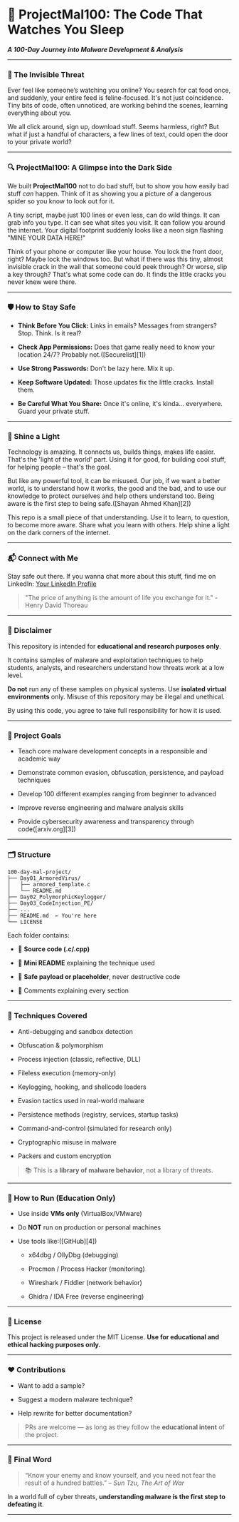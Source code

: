 # 🧠 ProjectMal100: The Code That Watches You Sleep

***A 100-Day Journey into Malware Development & Analysis***

---

### 🧩 The Invisible Threat

Ever feel like someone’s watching you online? You search for cat food once, and suddenly, your entire feed is feline-focused. It's not just coincidence. Tiny bits of code, often unnoticed, are working behind the scenes, learning everything about you.

We all click around, sign up, download stuff. Seems harmless, right? But what if just a handful of characters, a few lines of text, could open the door to your private world?

---

### 🔍 ProjectMal100: A Glimpse into the Dark Side

We built **ProjectMal100** not to do bad stuff, but to show you how easily bad stuff *can* happen. Think of it as showing you a picture of a dangerous spider so you know to look out for it.

A tiny script, maybe just 100 lines or even less, can do wild things. It can grab info you type. It can see what sites you visit. It can follow you around the internet. Your digital footprint suddenly looks like a neon sign flashing "MINE YOUR DATA HERE!"

Think of your phone or computer like your house. You lock the front door, right? Maybe lock the windows too. But what if there was this tiny, almost invisible crack in the wall that someone could peek through? Or worse, slip a key through? That's what some code can do. It finds the little cracks you never knew were there.

---

### 🛡️ How to Stay Safe

* **Think Before You Click:** Links in emails? Messages from strangers? Stop. Think. Is it real?

* **Check App Permissions:** Does that game really need to know your location 24/7? Probably not.([Securelist][1])

* **Use Strong Passwords:** Don't be lazy here. Mix it up.

* **Keep Software Updated:** Those updates fix the little cracks. Install them.

* **Be Careful What You Share:** Once it's online, it's kinda... everywhere. Guard your private stuff.

---

### 🌟 Shine a Light

Technology is amazing. It connects us, builds things, makes life easier. That's the 'light of the world' part. Using it for good, for building cool stuff, for helping people – that's the goal.

But like any powerful tool, it can be misused. Our job, if we want a better world, is to understand how it works, the good and the bad, and to use our knowledge to protect ourselves and help others understand too. Being aware is the first step to being safe.([Shayan Ahmed Khan][2])

This repo is a small piece of that understanding. Use it to learn, to question, to become more aware. Share what you learn with others. Help shine a light on the dark corners of the internet.

---

### 📬 Connect with Me

Stay safe out there. If you wanna chat more about this stuff, find me on LinkedIn: [Your LinkedIn Profile](#)

> "The price of anything is the amount of life you exchange for it." - Henry David Thoreau

---

### 🚨 Disclaimer

This repository is intended for **educational and research purposes only**.

It contains samples of malware and exploitation techniques to help students, analysts, and researchers understand how threats work at a low level.

**Do not** run any of these samples on physical systems. Use **isolated virtual environments** only.
Misuse of this repository may be illegal and unethical.

By using this code, you agree to take full responsibility for how it is used.

---

### 🎯 Project Goals

* Teach core malware development concepts in a responsible and academic way

* Demonstrate common evasion, obfuscation, persistence, and payload techniques

* Develop 100 different examples ranging from beginner to advanced

* Improve reverse engineering and malware analysis skills

* Provide cybersecurity awareness and transparency through code([arxiv.org][3])

---

### 🗂️ Structure

```
100-day-mal-project/
├── Day01_ArmoredVirus/
│   ├── armored_template.c
│   └── README.md
├── Day02_PolymorphicKeylogger/
├── Day03_CodeInjection_PE/
├── ...
├── README.md  ← You're here
└── LICENSE
```

Each folder contains:

* 📄 **Source code (.c/.cpp)**

* 📝 **Mini README** explaining the technique used

* 🔐 **Safe payload or placeholder**, never destructive code

* 💬 Comments explaining every section

---

### 🧩 Techniques Covered

* Anti-debugging and sandbox detection

* Obfuscation & polymorphism

* Process injection (classic, reflective, DLL)

* Fileless execution (memory-only)

* Keylogging, hooking, and shellcode loaders

* Evasion tactics used in real-world malware

* Persistence methods (registry, services, startup tasks)

* Command-and-control (simulated for research only)

* Cryptographic misuse in malware

* Packers and custom encryption

> 📚 This is a **library of malware behavior**, not a library of threats.

---

### 🧪 How to Run (Education Only)

* Use inside **VMs only** (VirtualBox/VMware)

* Do **NOT** run on production or personal machines

* Use tools like:([GitHub][4])

  * x64dbg / OllyDbg (debugging)

  * Procmon / Process Hacker (monitoring)

  * Wireshark / Fiddler (network behavior)

  * Ghidra / IDA Free (reverse engineering)

---

### 🔐 License

This project is released under the MIT License.
**Use for educational and ethical hacking purposes only.**

---

### ❤️ Contributions

* Want to add a sample?

* Suggest a modern malware technique?

* Help rewrite for better documentation?

> PRs are welcome — as long as they follow the **educational intent** of the project.

---

### 📢 Final Word

> “Know your enemy and know yourself, and you need not fear the result of a hundred battles.”
> – *Sun Tzu, The Art of War*

In a world full of cyber threats, **understanding malware is the first step to defeating it**.

---

